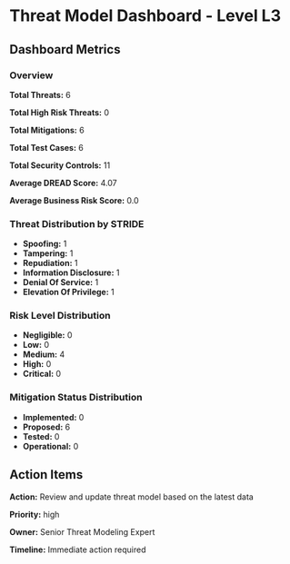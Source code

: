 # Threat Model Dashboard - Level L3 

## Dashboard Metrics

### Overview

**Total Threats:** 6

**Total High Risk Threats:** 0

**Total Mitigations:** 6

**Total Test Cases:** 6

**Total Security Controls:** 11

**Average DREAD Score:** 4.07

**Average Business Risk Score:** 0.0

### Threat Distribution by STRIDE

- **Spoofing:** 1
- **Tampering:** 1
- **Repudiation:** 1
- **Information Disclosure:** 1
- **Denial Of Service:** 1
- **Elevation Of Privilege:** 1

### Risk Level Distribution

- **Negligible:** 0
- **Low:** 0
- **Medium:** 4
- **High:** 0
- **Critical:** 0

### Mitigation Status Distribution

- **Implemented:** 0
- **Proposed:** 6
- **Tested:** 0
- **Operational:** 0

## Action Items

**Action:** Review and update threat model based on the latest data

**Priority:** high

**Owner:** Senior Threat Modeling Expert

**Timeline:** Immediate action required


